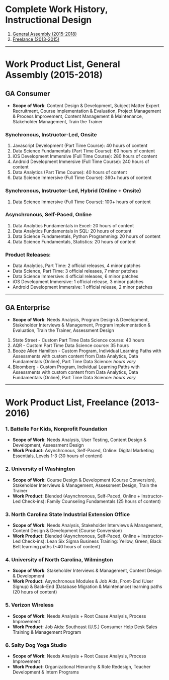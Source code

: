
# Complete Work History, Instructional Design

1. [General Assembly (2015-2018)](#GA)
2. [Freelance (2013-2015)](#freelance)

---

<a id="GA"></a>
# Work Product List, General Assembly (2015-2018)

## GA Consumer
 - **Scope of Work**: Content Design & Development, Subject Matter Expert Recruitment, Course Implementation & Evaluation, Project Management & Process Improvement, Content Management & Maintenance, Stakeholder Management, Train the Trainer

### Synchronous, Instructor-Led, Onsite
1. Javascript Development (Part Time Course): 40 hours of content
2. Data Science Fundamentals (Part Time Course): 60 hours of content
3. iOS Development Immersive (Full Time Course): 280 hours of content
4. Android Development Immersive (Full Time Course): 240 hours of content
5. Data Analytics (Part Time Course): 40 hours of content
6. Data Science Immersive (Full Time Course): 360+ hours of content

### Synchronous, Instructor-Led, Hybrid (Online + Onsite)
1. Data Science Immersive (Full Time Course): 100+ hours of content

### Asynchronous, Self-Paced, Online
1. Data Analytics Fundamentals in Excel: 20 hours of content
2. Data Analytics Fundamentals in SQL: 20 hours of content
3. Data Science Fundamentals, Python Programming: 20 hours of content
4. Data Science Fundamentals, Statistics: 20 hours of content

### Product Releases:
 - Data Analytics, Part Time: 2 official releases, 4 minor patches
 - Data Science, Part Time: 3 official releases, 7 minor patches
 - Data Science Immersive: 4 official releases, 6 minor patches
 - iOS Development Immersive: 1 official release, 3 minor patches
 - Android Development Immersive: 1 official release, 2 minor patches

---

## GA Enterprise
 - **Scope of Work**: Needs Analysis, Program Design & Development, Stakeholder Interviews & Management, Program Implementation & Evaluation, Train the Trainer, Assessment Design

1. State Street - Custom Part Time Data Science course: 40 hours
2. AQR - Custom Part Time Data Science course: 35 hours
3. Booze Allen Hamilton - Custom Program, Individual Learning Paths with Assessments with custom content from Data Analytics, Data Fundamentals (Online), Part Time Data Science: *hours vary*
4. Bloomberg - Custom Program, Individual Learning Paths with Assessments with custom content from Data Analytics, Data Fundamentals (Online), Part Time Data Science: *hours vary*
 

---

<a id="freelance"></a>
# Work Product List, Freelance (2013-2016)

### 1. Battelle For Kids, Nonprofit Foundation
 - **Scope of Work**: Needs Analysis, User Testing, Content Design & Development, Assessment Design
 - **Work Product:** Asynchronous, Self-Paced, Online: Digital Marketing Essentials, Levels 1-3 (30 hours of content)

### 2. University of Washington
 - **Scope of Work**: Course Design & Development (Course Conversion), Stakeholder Interviews & Management, Assessment Design, Train the Trainer
 - **Work Product:** Blended (Asynchronous, Self-Paced, Online + Instructor-Led Check-ins): Family Counseling Fundamentals (25 hours of content)

### 3. North Carolina State Industrial Extension Office
 - **Scope of Work**: Needs Analysis, Stakeholder Interviews & Management, Content Design & Development (Course Conversion)
 - **Work Product:** Blended (Asynchronous, Self-Paced, Online + Instructor-Led Check-ins): Lean Six Sigma Business Training: Yellow, Green, Black Belt learning paths (~40 hours of content)

### 4. University of North Carolina, Wilmington
 - **Scope of Work**: Stakeholder Interviews & Management, Content Design & Development
 - **Work Product:** Asynchronous Modules & Job Aids, Front-End (User Signup) & Back-End (Database Migration & Maintenance) learning paths (20 hours of content) 

### 5. Verizon Wireless
 - **Scope of Work**: Needs Analysis + Root Cause Analysis, Process Improvement
 - **Work Product:** Job Aids: Southeast (U.S.) Consumer Help Desk Sales Training & Management Program

### 6. Salty Dog Yoga Studio
 - **Scope of Work**: Needs Analysis + Root Cause Analysis, Process Improvement
 - **Work Product:** Organizational Hierarchy & Role Redesign, Teacher Development & Intern Programs

